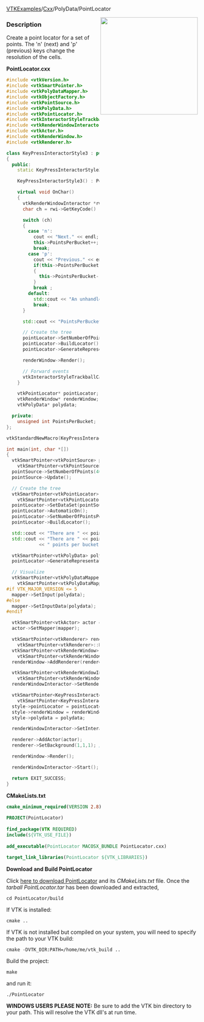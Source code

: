 [VTKExamples](Home)/[Cxx](Cxx)/PolyData/PointLocator

<img align="right" src="https://github.com/lorensen/VTKExamples/raw/master/Testing/Baseline/PolyData/TestPointLocator.png" width="256" />

### Description
Create a point locator for a set of points. The 'n' (next) and 'p' (previous) keys change the resolution of the cells.

**PointLocator.cxx**
```c++
#include <vtkVersion.h>
#include <vtkSmartPointer.h>
#include <vtkPolyDataMapper.h>
#include <vtkObjectFactory.h>
#include <vtkPointSource.h>
#include <vtkPolyData.h>
#include <vtkPointLocator.h>
#include <vtkInteractorStyleTrackballCamera.h>
#include <vtkRenderWindowInteractor.h>
#include <vtkActor.h>
#include <vtkRenderWindow.h>
#include <vtkRenderer.h>

class KeyPressInteractorStyle3 : public vtkInteractorStyleTrackballCamera
{
  public:
    static KeyPressInteractorStyle3* New();

    KeyPressInteractorStyle3() : PointsPerBucket(1) {}

    virtual void OnChar()
    {
      vtkRenderWindowInteractor *rwi = this->Interactor;		
      char ch = rwi->GetKeyCode() ;

      switch (ch)
      {
        case 'n':
          cout << "Next." << endl;
          this->PointsPerBucket++;
          break;
        case 'p':
          cout << "Previous." << endl;
          if(this->PointsPerBucket > 1)
          {
            this->PointsPerBucket--;
          }
          break ;
        default:
          std::cout << "An unhandled key was pressed." << std::endl;
          break;
      }

      std::cout << "PointsPerBucket = " << this->PointsPerBucket << std::endl;

      // Create the tree
      pointLocator->SetNumberOfPointsPerBucket(this->PointsPerBucket);
      pointLocator->BuildLocator();
      pointLocator->GenerateRepresentation(1, polydata);

      renderWindow->Render();

      // Forward events
      vtkInteractorStyleTrackballCamera::OnChar();
    }

    vtkPointLocator* pointLocator;
    vtkRenderWindow* renderWindow;
    vtkPolyData* polydata;

  private:
    unsigned int PointsPerBucket;
};

vtkStandardNewMacro(KeyPressInteractorStyle3);

int main(int, char *[])
{
  vtkSmartPointer<vtkPointSource> pointSource =
    vtkSmartPointer<vtkPointSource>::New();
  pointSource->SetNumberOfPoints(4000);
  pointSource->Update();

  // Create the tree
  vtkSmartPointer<vtkPointLocator> pointLocator =
    vtkSmartPointer<vtkPointLocator>::New();
  pointLocator->SetDataSet(pointSource->GetOutput());
  pointLocator->AutomaticOn();
  pointLocator->SetNumberOfPointsPerBucket(2);
  pointLocator->BuildLocator();

  std::cout << "There are " << pointLocator->GetLevel() << " levels." << std::endl;
  std::cout << "There are " << pointLocator->GetNumberOfPointsPerBucket()
            << " points per bucket." << endl;

  vtkSmartPointer<vtkPolyData> polydata = vtkSmartPointer<vtkPolyData>::New();
  pointLocator->GenerateRepresentation(pointLocator->GetLevel(), polydata);

  // Visualize
  vtkSmartPointer<vtkPolyDataMapper> mapper =
    vtkSmartPointer<vtkPolyDataMapper>::New();
#if VTK_MAJOR_VERSION <= 5
  mapper->SetInput(polydata);
#else
  mapper->SetInputData(polydata);
#endif

  vtkSmartPointer<vtkActor> actor = vtkSmartPointer<vtkActor>::New();
  actor->SetMapper(mapper);

  vtkSmartPointer<vtkRenderer> renderer =
    vtkSmartPointer<vtkRenderer>::New();
  vtkSmartPointer<vtkRenderWindow> renderWindow =
    vtkSmartPointer<vtkRenderWindow>::New();
  renderWindow->AddRenderer(renderer);

  vtkSmartPointer<vtkRenderWindowInteractor> renderWindowInteractor =
    vtkSmartPointer<vtkRenderWindowInteractor>::New();
  renderWindowInteractor->SetRenderWindow(renderWindow);

  vtkSmartPointer<KeyPressInteractorStyle3> style =
    vtkSmartPointer<KeyPressInteractorStyle3>::New();
  style->pointLocator = pointLocator;
  style->renderWindow = renderWindow;
  style->polydata = polydata;

  renderWindowInteractor->SetInteractorStyle( style );

  renderer->AddActor(actor);
  renderer->SetBackground(1,1,1); // Background color white

  renderWindow->Render();

  renderWindowInteractor->Start();

  return EXIT_SUCCESS;
}
```
**CMakeLists.txt**
```cmake
cmake_minimum_required(VERSION 2.8)
 
PROJECT(PointLocator)
 
find_package(VTK REQUIRED)
include(${VTK_USE_FILE})
 
add_executable(PointLocator MACOSX_BUNDLE PointLocator.cxx)
 
target_link_libraries(PointLocator ${VTK_LIBRARIES})
```

**Download and Build PointLocator**

Click [here to download PointLocator](https://github.com/lorensen/VTKWikiExamplesTarballs/raw/master/PointLocator.tar) and its *CMakeLists.txt* file.
Once the *tarball PointLocator.tar* has been downloaded and extracted,
```
cd PointLocator/build 
```
If VTK is installed:
```
cmake ..
```
If VTK is not installed but compiled on your system, you will need to specify the path to your VTK build:
```
cmake -DVTK_DIR:PATH=/home/me/vtk_build ..
```
Build the project:
```
make
```
and run it:
```
./PointLocator
```
**WINDOWS USERS PLEASE NOTE:** Be sure to add the VTK bin directory to your path. This will resolve the VTK dll's at run time.

